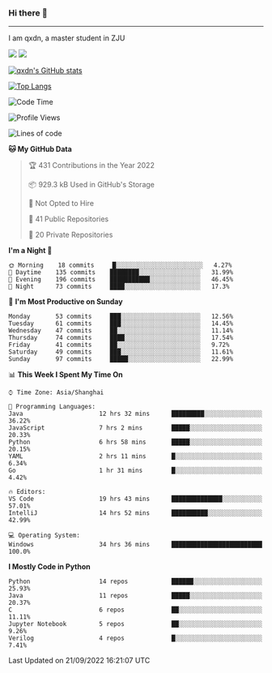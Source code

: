 ### Hi there 👋
---

I am qxdn, a master student in ZJU

[![](https://img.shields.io/badge/blog-qxdn-brightgreen?style=for-the-badge&logo=hexo)](https://qianxu.run) [![](https://img.shields.io/badge/bilibili-qxdn-ff69b4?style=for-the-badge&logo=Bilibili)](https://space.bilibili.com/11674667)


[![qxdn's GitHub stats](https://github-readme-stats.vercel.app/api?username=qxdn&count_private=true&show_icons=true)](https://github.com/qxdn)

[![Top Langs](https://github-readme-stats.vercel.app/api/top-langs/?username=qxdn&layout=compact)](https://github.com/qxdn)

<!--START_SECTION:waka-->
![Code Time](http://img.shields.io/badge/Code%20Time-466%20hrs%2053%20mins-blue)

![Profile Views](http://img.shields.io/badge/Profile%20Views-9-blue)

![Lines of code](https://img.shields.io/badge/From%20Hello%20World%20I%27ve%20Written-1%20Million%20lines%20of%20code-blue)

**🐱 My GitHub Data** 

> 🏆 431 Contributions in the Year 2022
 > 
> 📦 929.3 kB Used in GitHub's Storage 
 > 
> 🚫 Not Opted to Hire
 > 
> 📜 41 Public Repositories 
 > 
> 🔑 20 Private Repositories  
 > 
**I'm a Night 🦉** 

```text
🌞 Morning    18 commits     █░░░░░░░░░░░░░░░░░░░░░░░░   4.27% 
🌆 Daytime    135 commits    ████████░░░░░░░░░░░░░░░░░   31.99% 
🌃 Evening    196 commits    ███████████░░░░░░░░░░░░░░   46.45% 
🌙 Night      73 commits     ████░░░░░░░░░░░░░░░░░░░░░   17.3%

```
📅 **I'm Most Productive on Sunday** 

```text
Monday       53 commits     ███░░░░░░░░░░░░░░░░░░░░░░   12.56% 
Tuesday      61 commits     ███░░░░░░░░░░░░░░░░░░░░░░   14.45% 
Wednesday    47 commits     ██░░░░░░░░░░░░░░░░░░░░░░░   11.14% 
Thursday     74 commits     ████░░░░░░░░░░░░░░░░░░░░░   17.54% 
Friday       41 commits     ██░░░░░░░░░░░░░░░░░░░░░░░   9.72% 
Saturday     49 commits     ███░░░░░░░░░░░░░░░░░░░░░░   11.61% 
Sunday       97 commits     █████░░░░░░░░░░░░░░░░░░░░   22.99%

```


📊 **This Week I Spent My Time On** 

```text
⌚︎ Time Zone: Asia/Shanghai

💬 Programming Languages: 
Java                     12 hrs 32 mins      █████████░░░░░░░░░░░░░░░░   36.22% 
JavaScript               7 hrs 2 mins        █████░░░░░░░░░░░░░░░░░░░░   20.33% 
Python                   6 hrs 58 mins       █████░░░░░░░░░░░░░░░░░░░░   20.15% 
YAML                     2 hrs 11 mins       █░░░░░░░░░░░░░░░░░░░░░░░░   6.34% 
Go                       1 hr 31 mins        █░░░░░░░░░░░░░░░░░░░░░░░░   4.42%

🔥 Editors: 
VS Code                  19 hrs 43 mins      ██████████████░░░░░░░░░░░   57.01% 
IntelliJ                 14 hrs 52 mins      ██████████░░░░░░░░░░░░░░░   42.99%

💻 Operating System: 
Windows                  34 hrs 36 mins      █████████████████████████   100.0%

```

**I Mostly Code in Python** 

```text
Python                   14 repos            ██████░░░░░░░░░░░░░░░░░░░   25.93% 
Java                     11 repos            █████░░░░░░░░░░░░░░░░░░░░   20.37% 
C                        6 repos             ██░░░░░░░░░░░░░░░░░░░░░░░   11.11% 
Jupyter Notebook         5 repos             ██░░░░░░░░░░░░░░░░░░░░░░░   9.26% 
Verilog                  4 repos             █░░░░░░░░░░░░░░░░░░░░░░░░   7.41%

```



 Last Updated on 21/09/2022 16:21:07 UTC
<!--END_SECTION:waka-->

<!--
**qxdn/qxdn** is a ✨ _special_ ✨ repository because its `README.md` (this file) appears on your GitHub profile.

Here are some ideas to get you started:

- 🔭 I’m currently working on ...
- 🌱 I’m currently learning ...
- 👯 I’m looking to collaborate on ...
- 🤔 I’m looking for help with ...
- 💬 Ask me about ...
- 📫 How to reach me: ...
- 😄 Pronouns: ...
- ⚡ Fun fact: ...
-->

